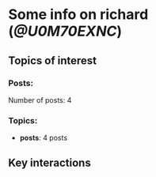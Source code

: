 # Some info on richard (_@U0M70EXNC_)


## Topics of interest

### Posts: 

Number of posts: 4

### Topics:

* __posts__: 4 posts

## Key interactions 

